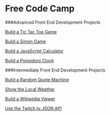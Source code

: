 # Free Code Camp
###Advanced Front End Development Projects

[Build a Tic Tac Toe Game](../master/Build_a_Tic_Tac_Toe_Game/index.html)

[Build a Simon Game](#)

[Build a JavaScript Calculator](#)

[Build a Pomodoro Clock](#)


###Intermediate Front End Development Projects

[Build a Random Quote Machine](#)

[Show the Local Weather](#)

[Build a Wikipedia Viewer](#)

[Use the Twitch.tv JSON API](#)
